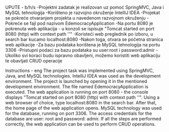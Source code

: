 UPUTE - b/h/s
-Projektni zadatak je realizovan uz pomoć SpringMVC, Java i MySQL tehnologija
-Korišteno je razvojno okruženje IntelliJ IDEA
-Projekat se pokreće otvaranjem projekta u navedenom razvojnom okruženju
-Pokreće se fajl pod nazivom EdemocracyApplication
-Na portu 8080 je pokrenuta web aplikacija - u konzoli se ispisuje "Tomcat started on port 8080 (http) with context path ''"
-Koristeći web preglednik po izboru, u search bar kucamo localhost:8080
-Nakon toga, otvara se početna stranica web aplikacije
-Za bazu podataka korištena je MySQL tehnologija na portu 3306
-Pristupni podaci za bazu podataka su user:root i password:admir
-Ukoliko svi koraci budu ispravno obavljeni, možemo koristiti web aplikaciju te obavljati CRUD operacije


Instructions - eng
The project task was implemented using SpringMVC, Java, and MySQL technologies.
IntelliJ IDEA was used as the development environment.
The project is launched by opening it in the mentioned development environment.
The file named EdemocracyApplication is executed.
The web application is running on port 8080 - the console displays "Tomcat started on port 8080 (http) with context path ''".
Using a web browser of choice, type localhost:8080 in the search bar.
After that, the home page of the web application opens.
MySQL technology was used for the database, running on port 3306.
The access credentials for the database are user: root and password: admir.
If all the steps are performed correctly, the web application can be used to perform CRUD operations.
